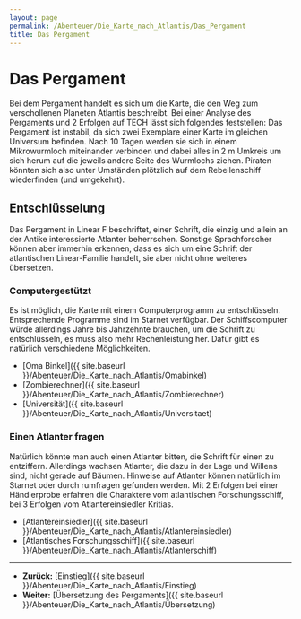 ```yaml
---
layout: page
permalink: /Abenteuer/Die_Karte_nach_Atlantis/Das_Pergament
title: Das Pergament
---
```


# Das Pergament

Bei dem Pergament handelt es sich um die Karte, die den Weg zum verschollenen Planeten Atlantis beschreibt. Bei einer Analyse des Pergaments und 2 Erfolgen auf TECH lässt sich folgendes feststellen: Das Pergament ist instabil, da sich zwei Exemplare einer Karte im gleichen Universum befinden. Nach 10 Tagen werden sie sich in einem Mikrowurmloch miteinander verbinden und dabei alles in 2 m Umkreis um sich herum auf die jeweils andere Seite des Wurmlochs ziehen. Piraten könnten sich also unter Umständen plötzlich auf dem Rebellenschiff wiederfinden (und umgekehrt).

## Entschlüsselung

Das Pergament in Linear F beschriftet, einer Schrift, die einzig und allein an der Antike interessierte Atlanter beherrschen. Sonstige Sprachforscher können aber immerhin erkennen, dass es sich um eine Schrift der atlantischen Linear-Familie handelt, sie aber nicht ohne weiteres übersetzen.

### Computergestützt

Es ist möglich, die Karte mit einem Computerprogramm zu entschlüsseln. Entsprechende Programme sind im Starnet verfügbar. Der Schiffscomputer würde allerdings Jahre bis Jahrzehnte brauchen, um die Schrift zu entschlüsseln, es muss also mehr Rechenleistung her. Dafür gibt es natürlich verschiedene Möglichkeiten.

- [Oma Binkel]({{ site.baseurl }}/Abenteuer/Die_Karte_nach_Atlantis/Omabinkel)
- [Zombierechner]({{ site.baseurl }}/Abenteuer/Die_Karte_nach_Atlantis/Zombierechner)
- [Universität]({{ site.baseurl }}/Abenteuer/Die_Karte_nach_Atlantis/Universitaet)

### Einen Atlanter fragen

Natürlich könnte man auch einen Atlanter bitten, die Schrift für einen zu entziffern. Allerdings wachsen Atlanter, die dazu in der Lage und Willens sind, nicht gerade auf Bäumen. Hinweise auf Atlanter können natürlich im Starnet oder durch rumfragen gefunden werden. Mit 2 Erfolgen bei einer Händlerprobe erfahren die Charaktere vom atlantischen Forschungsschiff, bei 3 Erfolgen vom Atlantereinsiedler Kritias.

- [Atlantereinsiedler]({{ site.baseurl }}/Abenteuer/Die_Karte_nach_Atlantis/Atlantereinsiedler)
- [Atlantisches Forschungsschiff]({{ site.baseurl }}/Abenteuer/Die_Karte_nach_Atlantis/Atlanterschiff)

***

- **Zurück:** [Einstieg]({{ site.baseurl }}/Abenteuer/Die_Karte_nach_Atlantis/Einstieg)
- **Weiter:** [Übersetzung des Pergaments]({{ site.baseurl }}/Abenteuer/Die_Karte_nach_Atlantis/Übersetzung)
